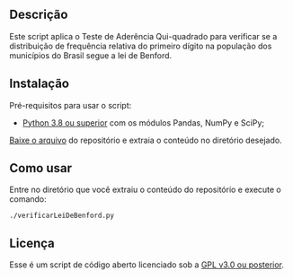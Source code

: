 ## Descrição

Este script aplica o Teste de Aderência Qui-quadrado para verificar se
a distribuição de frequência relativa do primeiro dígito na população
dos municípios do Brasil segue a lei de Benford.

## Instalação

Pré-requisitos para usar o script:
- [Python 3.8 ou superior](https://www.python.org/) com os módulos Pandas, NumPy e SciPy;

[Baixe o arquivo](https://github.com/lcmaquino/lei-de-benford-populacao-br/archive/main.zip)
do repositório e extraia o conteúdo no diretório desejado.

## Como usar

Entre no diretório que você extraiu o conteúdo do repositório e execute o comando:
```
./verificarLeiDeBenford.py
```

## Licença

Esse é um script de código aberto licenciado sob a 
[GPL v3.0 ou posterior](https://github.com/lcmaquino/lei-de-benford-populacao-br/blob/main/LICENSE).